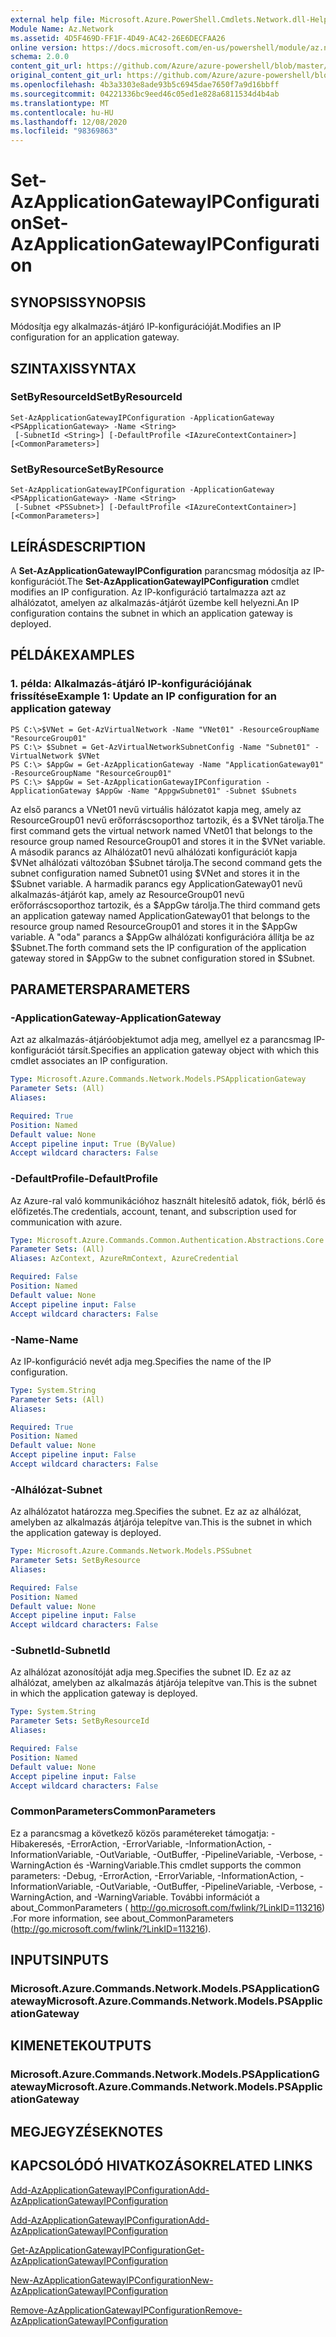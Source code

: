 ```yaml
---
external help file: Microsoft.Azure.PowerShell.Cmdlets.Network.dll-Help.xml
Module Name: Az.Network
ms.assetid: 4D5F469D-FF1F-4D49-AC42-26E6DECFAA26
online version: https://docs.microsoft.com/en-us/powershell/module/az.network/set-azapplicationgatewayipconfiguration
schema: 2.0.0
content_git_url: https://github.com/Azure/azure-powershell/blob/master/src/Network/Network/help/Set-AzApplicationGatewayIPConfiguration.md
original_content_git_url: https://github.com/Azure/azure-powershell/blob/master/src/Network/Network/help/Set-AzApplicationGatewayIPConfiguration.md
ms.openlocfilehash: 4b3a3303e8ade93b5c6945dae7650f7a9d16bbff
ms.sourcegitcommit: 04221336bc9eed46c05ed1e828a6811534d4b4ab
ms.translationtype: MT
ms.contentlocale: hu-HU
ms.lasthandoff: 12/08/2020
ms.locfileid: "98369863"
---
```

# <span data-ttu-id="5d70c-101">Set-AzApplicationGatewayIPConfiguration</span><span class="sxs-lookup"><span data-stu-id="5d70c-101">Set-AzApplicationGatewayIPConfiguration</span></span>

## <span data-ttu-id="5d70c-102">SYNOPSIS</span><span class="sxs-lookup"><span data-stu-id="5d70c-102">SYNOPSIS</span></span>
<span data-ttu-id="5d70c-103">Módosítja egy alkalmazás-átjáró IP-konfigurációját.</span><span class="sxs-lookup"><span data-stu-id="5d70c-103">Modifies an IP configuration for an application gateway.</span></span>

## <span data-ttu-id="5d70c-104">SZINTAXIS</span><span class="sxs-lookup"><span data-stu-id="5d70c-104">SYNTAX</span></span>

### <span data-ttu-id="5d70c-105">SetByResourceId</span><span class="sxs-lookup"><span data-stu-id="5d70c-105">SetByResourceId</span></span>
```
Set-AzApplicationGatewayIPConfiguration -ApplicationGateway <PSApplicationGateway> -Name <String>
 [-SubnetId <String>] [-DefaultProfile <IAzureContextContainer>] [<CommonParameters>]
```

### <span data-ttu-id="5d70c-106">SetByResource</span><span class="sxs-lookup"><span data-stu-id="5d70c-106">SetByResource</span></span>
```
Set-AzApplicationGatewayIPConfiguration -ApplicationGateway <PSApplicationGateway> -Name <String>
 [-Subnet <PSSubnet>] [-DefaultProfile <IAzureContextContainer>] [<CommonParameters>]
```

## <span data-ttu-id="5d70c-107">LEÍRÁS</span><span class="sxs-lookup"><span data-stu-id="5d70c-107">DESCRIPTION</span></span>
<span data-ttu-id="5d70c-108">A **Set-AzApplicationGatewayIPConfiguration** parancsmag módosítja az IP-konfigurációt.</span><span class="sxs-lookup"><span data-stu-id="5d70c-108">The **Set-AzApplicationGatewayIPConfiguration** cmdlet modifies an IP configuration.</span></span>
<span data-ttu-id="5d70c-109">Az IP-konfiguráció tartalmazza azt az alhálózatot, amelyen az alkalmazás-átjárót üzembe kell helyezni.</span><span class="sxs-lookup"><span data-stu-id="5d70c-109">An IP configuration contains the subnet in which an application gateway is deployed.</span></span>

## <span data-ttu-id="5d70c-110">PÉLDÁK</span><span class="sxs-lookup"><span data-stu-id="5d70c-110">EXAMPLES</span></span>

### <span data-ttu-id="5d70c-111">1. példa: Alkalmazás-átjáró IP-konfigurációjának frissítése</span><span class="sxs-lookup"><span data-stu-id="5d70c-111">Example 1: Update an IP configuration for an application gateway</span></span>
```
PS C:\>$VNet = Get-AzVirtualNetwork -Name "VNet01" -ResourceGroupName "ResourceGroup01"
PS C:\> $Subnet = Get-AzVirtualNetworkSubnetConfig -Name "Subnet01" -VirtualNetwork $VNet 
PS C:\> $AppGw = Get-AzApplicationGateway -Name "ApplicationGateway01" -ResourceGroupName "ResourceGroup01"
PS C:\> $AppGw = Set-AzApplicationGatewayIPConfiguration -ApplicationGateway $AppGw -Name "AppgwSubnet01" -Subnet $Subnets
```

<span data-ttu-id="5d70c-112">Az első parancs a VNet01 nevű virtuális hálózatot kapja meg, amely az ResourceGroup01 nevű erőforráscsoporthoz tartozik, és a $VNet tárolja.</span><span class="sxs-lookup"><span data-stu-id="5d70c-112">The first command gets the virtual network named VNet01 that belongs to the resource group named ResourceGroup01 and stores it in the $VNet variable.</span></span>
<span data-ttu-id="5d70c-113">A második parancs az Alhálózat01 nevű alhálózati konfigurációt kapja $VNet alhálózati változóban $Subnet tárolja.</span><span class="sxs-lookup"><span data-stu-id="5d70c-113">The second command gets the subnet configuration named Subnet01 using $VNet and stores it in the $Subnet variable.</span></span>
<span data-ttu-id="5d70c-114">A harmadik parancs egy ApplicationGateway01 nevű alkalmazás-átjárót kap, amely az ResourceGroup01 nevű erőforráscsoporthoz tartozik, és a $AppGw tárolja.</span><span class="sxs-lookup"><span data-stu-id="5d70c-114">The third command gets an application gateway named ApplicationGateway01 that belongs to the resource group named ResourceGroup01 and stores it in the $AppGw variable.</span></span>
<span data-ttu-id="5d70c-115">A "oda" parancs a $AppGw alhálózati konfigurációra állítja be az $Subnet.</span><span class="sxs-lookup"><span data-stu-id="5d70c-115">The forth command sets the IP configuration of the application gateway stored in $AppGw to the subnet configuration stored in $Subnet.</span></span>

## <span data-ttu-id="5d70c-116">PARAMETERS</span><span class="sxs-lookup"><span data-stu-id="5d70c-116">PARAMETERS</span></span>

### <span data-ttu-id="5d70c-117">-ApplicationGateway</span><span class="sxs-lookup"><span data-stu-id="5d70c-117">-ApplicationGateway</span></span>
<span data-ttu-id="5d70c-118">Azt az alkalmazás-átjáróobjektumot adja meg, amellyel ez a parancsmag IP-konfigurációt társít.</span><span class="sxs-lookup"><span data-stu-id="5d70c-118">Specifies an application gateway object with which this cmdlet associates an IP configuration.</span></span>

```yaml
Type: Microsoft.Azure.Commands.Network.Models.PSApplicationGateway
Parameter Sets: (All)
Aliases:

Required: True
Position: Named
Default value: None
Accept pipeline input: True (ByValue)
Accept wildcard characters: False
```

### <span data-ttu-id="5d70c-119">-DefaultProfile</span><span class="sxs-lookup"><span data-stu-id="5d70c-119">-DefaultProfile</span></span>
<span data-ttu-id="5d70c-120">Az Azure-ral való kommunikációhoz használt hitelesítő adatok, fiók, bérlő és előfizetés.</span><span class="sxs-lookup"><span data-stu-id="5d70c-120">The credentials, account, tenant, and subscription used for communication with azure.</span></span>

```yaml
Type: Microsoft.Azure.Commands.Common.Authentication.Abstractions.Core.IAzureContextContainer
Parameter Sets: (All)
Aliases: AzContext, AzureRmContext, AzureCredential

Required: False
Position: Named
Default value: None
Accept pipeline input: False
Accept wildcard characters: False
```

### <span data-ttu-id="5d70c-121">-Name</span><span class="sxs-lookup"><span data-stu-id="5d70c-121">-Name</span></span>
<span data-ttu-id="5d70c-122">Az IP-konfiguráció nevét adja meg.</span><span class="sxs-lookup"><span data-stu-id="5d70c-122">Specifies the name of the IP configuration.</span></span>

```yaml
Type: System.String
Parameter Sets: (All)
Aliases:

Required: True
Position: Named
Default value: None
Accept pipeline input: False
Accept wildcard characters: False
```

### <span data-ttu-id="5d70c-123">-Alhálózat</span><span class="sxs-lookup"><span data-stu-id="5d70c-123">-Subnet</span></span>
<span data-ttu-id="5d70c-124">Az alhálózatot határozza meg.</span><span class="sxs-lookup"><span data-stu-id="5d70c-124">Specifies the subnet.</span></span>
<span data-ttu-id="5d70c-125">Ez az az alhálózat, amelyben az alkalmazás átjárója telepítve van.</span><span class="sxs-lookup"><span data-stu-id="5d70c-125">This is the subnet in which the application gateway is deployed.</span></span>

```yaml
Type: Microsoft.Azure.Commands.Network.Models.PSSubnet
Parameter Sets: SetByResource
Aliases:

Required: False
Position: Named
Default value: None
Accept pipeline input: False
Accept wildcard characters: False
```

### <span data-ttu-id="5d70c-126">-SubnetId</span><span class="sxs-lookup"><span data-stu-id="5d70c-126">-SubnetId</span></span>
<span data-ttu-id="5d70c-127">Az alhálózat azonosítóját adja meg.</span><span class="sxs-lookup"><span data-stu-id="5d70c-127">Specifies the subnet ID.</span></span>
<span data-ttu-id="5d70c-128">Ez az az alhálózat, amelyben az alkalmazás átjárója telepítve van.</span><span class="sxs-lookup"><span data-stu-id="5d70c-128">This is the subnet in which the application gateway is deployed.</span></span>

```yaml
Type: System.String
Parameter Sets: SetByResourceId
Aliases:

Required: False
Position: Named
Default value: None
Accept pipeline input: False
Accept wildcard characters: False
```

### <span data-ttu-id="5d70c-129">CommonParameters</span><span class="sxs-lookup"><span data-stu-id="5d70c-129">CommonParameters</span></span>
<span data-ttu-id="5d70c-130">Ez a parancsmag a következő közös paramétereket támogatja: -Hibakeresés, -ErrorAction, -ErrorVariable, -InformationAction, -InformationVariable, -OutVariable, -OutBuffer, -PipelineVariable, -Verbose, -WarningAction és -WarningVariable.</span><span class="sxs-lookup"><span data-stu-id="5d70c-130">This cmdlet supports the common parameters: -Debug, -ErrorAction, -ErrorVariable, -InformationAction, -InformationVariable, -OutVariable, -OutBuffer, -PipelineVariable, -Verbose, -WarningAction, and -WarningVariable.</span></span> <span data-ttu-id="5d70c-131">További információt a about_CommonParameters ( http://go.microsoft.com/fwlink/?LinkID=113216) .</span><span class="sxs-lookup"><span data-stu-id="5d70c-131">For more information, see about_CommonParameters (http://go.microsoft.com/fwlink/?LinkID=113216).</span></span>

## <span data-ttu-id="5d70c-132">INPUTS</span><span class="sxs-lookup"><span data-stu-id="5d70c-132">INPUTS</span></span>

### <span data-ttu-id="5d70c-133">Microsoft.Azure.Commands.Network.Models.PSApplicationGateway</span><span class="sxs-lookup"><span data-stu-id="5d70c-133">Microsoft.Azure.Commands.Network.Models.PSApplicationGateway</span></span>

## <span data-ttu-id="5d70c-134">KIMENETEK</span><span class="sxs-lookup"><span data-stu-id="5d70c-134">OUTPUTS</span></span>

### <span data-ttu-id="5d70c-135">Microsoft.Azure.Commands.Network.Models.PSApplicationGateway</span><span class="sxs-lookup"><span data-stu-id="5d70c-135">Microsoft.Azure.Commands.Network.Models.PSApplicationGateway</span></span>

## <span data-ttu-id="5d70c-136">MEGJEGYZÉSEK</span><span class="sxs-lookup"><span data-stu-id="5d70c-136">NOTES</span></span>

## <span data-ttu-id="5d70c-137">KAPCSOLÓDÓ HIVATKOZÁSOK</span><span class="sxs-lookup"><span data-stu-id="5d70c-137">RELATED LINKS</span></span>

[<span data-ttu-id="5d70c-138">Add-AzApplicationGatewayIPConfiguration</span><span class="sxs-lookup"><span data-stu-id="5d70c-138">Add-AzApplicationGatewayIPConfiguration</span></span>](./Add-AzApplicationGatewayIPConfiguration.md)

[<span data-ttu-id="5d70c-139">Add-AzApplicationGatewayIPConfiguration</span><span class="sxs-lookup"><span data-stu-id="5d70c-139">Add-AzApplicationGatewayIPConfiguration</span></span>](./Add-AzApplicationGatewayIPConfiguration.md)

[<span data-ttu-id="5d70c-140">Get-AzApplicationGatewayIPConfiguration</span><span class="sxs-lookup"><span data-stu-id="5d70c-140">Get-AzApplicationGatewayIPConfiguration</span></span>](./Get-AzApplicationGatewayIPConfiguration.md)

[<span data-ttu-id="5d70c-141">New-AzApplicationGatewayIPConfiguration</span><span class="sxs-lookup"><span data-stu-id="5d70c-141">New-AzApplicationGatewayIPConfiguration</span></span>](./New-AzApplicationGatewayIPConfiguration.md)

[<span data-ttu-id="5d70c-142">Remove-AzApplicationGatewayIPConfiguration</span><span class="sxs-lookup"><span data-stu-id="5d70c-142">Remove-AzApplicationGatewayIPConfiguration</span></span>](./Remove-AzApplicationGatewayIPConfiguration.md)


